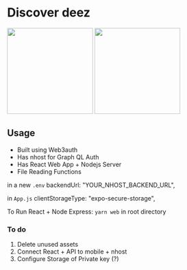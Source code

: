 # Discover deez

<img
    src="https://user-images.githubusercontent.com/29899042/196787281-41716a7a-0dff-4eef-9286-d4d9cffa5679.png" width="200">
<img
    src="https://user-images.githubusercontent.com/29899042/196787161-a1f6b2d4-b0c4-44d0-96f7-64bfcd69fd11.png" width="200">

## Usage

- Built using Web3auth
- Has nhost for Graph QL Auth
- Has React Web App + Nodejs Server
- File Reading Functions

in a new `.env`
   backendUrl: "YOUR_NHOST_BACKEND_URL",

in `App.js`
  clientStorageType: "expo-secure-storage",

To Run React + Node Express:
  `yarn web` in root directory

### To do

1. Delete unused assets
2. Connect React + API to mobile + nhost
3. Configure Storage of Private key (?)

